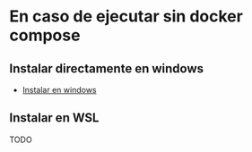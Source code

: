 # En caso de ejecutar sin docker compose 

## Instalar directamente en windows

- [Instalar en windows](windowsdirectinstall.md)

## Instalar en WSL

  TODO
